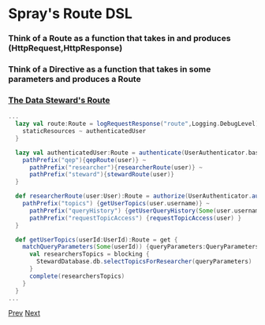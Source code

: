 # Spray's Route DSL

### Think of a Route as a function that takes in and produces (HttpRequest,HttpResponse)
### Think of a Directive as a function that takes in some parameters and produces a Route
### [The Data Steward's Route](https://open.med.harvard.edu/vvc/viewvc.cgi/shrine/trunk/code/steward/src/main/scala/net/shrine/steward/StewardService.scala?view=markup)

```Scala
...
  lazy val route:Route = logRequestResponse("route",Logging.DebugLevel) {
    staticResources ~ authenticatedUser
  }

  lazy val authenticatedUser:Route = authenticate(UserAuthenticator.basicUserAuthenticator) { user =>
    pathPrefix("qep"){qepRoute(user)} ~
      pathPrefix("researcher"){researcherRoute(user)} ~
      pathPrefix("steward"){stewardRoute(user)}
  }

  def researcherRoute(user:User):Route = authorize(UserAuthenticator.authorizeResearcher(user)) {
    pathPrefix("topics") {getUserTopics(user.username)} ~
      pathPrefix("queryHistory") {getUserQueryHistory(Some(user.username))} ~
      pathPrefix("requestTopicAccess") {requestTopicAccess(user) }
  }

  def getUserTopics(userId:UserId):Route = get {
    matchQueryParameters(Some(userId)) {queryParameters:QueryParameters =>
      val researchersTopics = blocking {
        StewardDatabase.db.selectTopicsForResearcher(queryParameters)
      }
      complete(researchersTopics)
    }
  }
...
```

[Prev](Spray-Url.md) [Next](Spray-Directive.md)